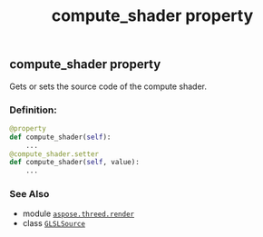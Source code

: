 ﻿---
title: compute_shader property
second_title: Aspose.3D for Python via .NET API References
description: 
type: docs
weight: 40
url: /python-net/aspose.threed.render/glslsource/compute_shader/
is_root: false
---

## compute_shader property


Gets or sets the source code of the compute shader.
### Definition:
```python
@property
def compute_shader(self):
    ...
@compute_shader.setter
def compute_shader(self, value):
    ...
```

### See Also
* module [`aspose.threed.render`](../../)
* class [`GLSLSource`](/3d/python-net/aspose.threed.render/glslsource)
